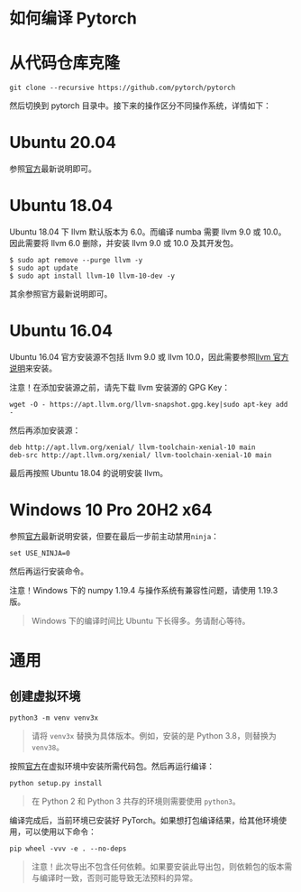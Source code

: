 # 如何编译 Pytorch

# 从代码仓库克隆

```
git clone --recursive https://github.com/pytorch/pytorch
```

然后切换到 pytorch 目录中。接下来的操作区分不同操作系统，详情如下：

# Ubuntu 20.04

参照[官方](https://github.com/pytorch/pytorch)最新说明即可。

# Ubuntu 18.04

Ubuntu 18.04 下 llvm 默认版本为 6.0。而编译 numba 需要 llvm 9.0 或 10.0。因此需要将 llvm 6.0 删除，并安装 llvm 9.0 或 10.0 及其开发包。

```
$ sudo apt remove --purge llvm -y
$ sudo apt update
$ sudo apt install llvm-10 llvm-10-dev -y
```

其余参照官方最新说明即可。

# Ubuntu 16.04

Ubuntu 16.04 官方安装源不包括 llvm 9.0 或 llvm 10.0，因此需要参照[llvm 官方说明](https://apt.llvm.org/)来安装。

注意！在添加安装源之前，请先下载 llvm 安装源的 GPG Key：
```
wget -O - https://apt.llvm.org/llvm-snapshot.gpg.key|sudo apt-key add -
```

然后再添加安装源：
```
deb http://apt.llvm.org/xenial/ llvm-toolchain-xenial-10 main
deb-src http://apt.llvm.org/xenial/ llvm-toolchain-xenial-10 main
```

最后再按照 Ubuntu 18.04 的说明安装 llvm。

# Windows 10 Pro 20H2 x64

参照[官方](https://github.com/pytorch/pytorch)最新说明安装，但要在最后一步前主动禁用`ninja`：
```
set USE_NINJA=0
```
然后再运行安装命令。

注意！Windows 下的 numpy 1.19.4 与操作系统有兼容性问题，请使用 1.19.3 版。

> Windows 下的编译时间比 Ubuntu 下长得多。务请耐心等待。

# 通用

## 创建虚拟环境
```
python3 -m venv venv3x
```

> 请将 `venv3x` 替换为具体版本。例如，安装的是 Python 3.8，则替换为`venv38`。

按照[官方](https://github.com/pytorch/pytorch)在虚拟环境中安装所需代码包。然后再运行编译：
```
python setup.py install
```
> 在 Python 2 和 Python 3 共存的环境则需要使用 `python3`。

编译完成后，当前环境已安装好 PyTorch。如果想打包编译结果，给其他环境使用，可以使用以下命令：

```
pip wheel -vvv -e . --no-deps
```

> 注意！此次导出不包含任何依赖。如果要安装此导出包，则依赖包的版本需与编译时一致，否则可能导致无法预料的异常。